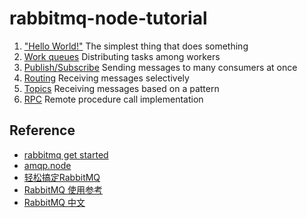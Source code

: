 # rabbitmq-node-tutorial

1. ["Hello World!"](tutorial-one-javascript.md) The simplest thing that does something
1. [Work queues](tutorial-two-javascript.md)    Distributing tasks among workers
1. [Publish/Subscribe](tutorial-three-javascript.md)    Sending messages to many consumers at once
1. [Routing](tutorial-four-javascript.md)    Receiving messages selectively
1. [Topics](tutorial-five-javascript.md)    Receiving messages based on a pattern
1. [RPC](tutorial-six-javascript.md)    Remote procedure call implementation

## Reference
* [rabbitmq get started](https://www.rabbitmq.com/getstarted.html)
* [amqp.node](http://www.squaremobius.net/amqp.node/)
* [轻松搞定RabbitMQ](http://blog.csdn.net/column/details/rabbitmq-arron.html)
* [RabbitMQ 使用参考](http://www.zouyesheng.com/rabbitmq.html)
* [RabbitMQ 中文](http://rabbitmq-into-chinese.readthedocs.org/zh_CN/latest/)
